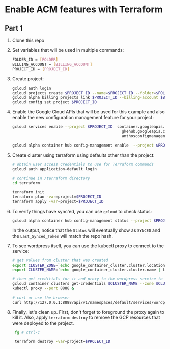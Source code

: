 # Enable ACM features with Terraform

## Part 1

1. Clone this repo
1. Set variables that will be used in multiple commands:

    ```bash
    FOLDER_ID = [FOLDER]
    BILLING_ACCOUNT = [BILLING_ACCOUNT]
    PROJECT_ID = [PROJECT_ID]
    ```

1. Create project:

    ```bash
    gcloud auth login
    gcloud projects create $PROJECT_ID --name=$PROJECT_ID --folder=$FOLDER_ID
    gcloud alpha billing projects link $PROJECT_ID --billing-account $BILLING_ACCOUNT
    gcloud config set project $PROJECT_ID
    ```

1. Enable the Google Cloud APIs that will be used for this example and also enable the new configuration management feature for your project:

    ```bash
    gcloud services enable --project $PROJECT_ID  container.googleapis.com                \
                                                    gkehub.googleapis.com                 \
                                                    anthosconfigmanagement.googleapis.com

    gcloud alpha container hub config-management enable  --project $PROJECT_ID
    ```

1. Create cluster using terraform using defaults other than the project:

    ```bash
    # obtain user access credentials to use for Terraform commands
    gcloud auth application-default login

    # continue in /terraform directory
    cd terraform

    terraform init 
    terraform plan -var=project=$PROJECT_ID
    terraform apply -var=project=$PROJECT_ID
    ```

1. To verify things have sync'ed, you can use `gcloud` to check status:

    ```bash
    gcloud alpha container hub config-management status --project $PROJECT_ID
    ```

    In the output, notice that the `Status` will eventually show as `SYNCED` and the `Last_Synced_Token` will match the repo hash.

1. To see wordpress itself, you can use the kubectl proxy to connect to the service:

    ```bash
    # get values from cluster that was created
    export CLUSTER_ZONE=`echo google_container_cluster.cluster.location | terraform console | sed s/\"//g`
    export CLUSTER_NAME=`echo google_container_cluster.cluster.name | terraform console | sed s/\"//g`
    
    # then get creditials for it and proxy to the wordpress service to see it running
    gcloud container clusters get-credentials $CLUSTER_NAME --zone $CLUSTER_ZONE --project $PROJECT_ID
    kubectl proxy --port 8888 &
    
    # curl or use the browser
    curl http://127.0.0.1:8888/api/v1/namespaces/default/services/wordpress/proxy/wp-admin/install.php
    
    ```
    
1. Finally, let's clean up. First, don't forget to foreground the proxy again to kill it. Also, apply `terraform destroy` to remove the GCP resources that were deployed to the project.

   ```bash
    fg # ctrl-c

    terraform destroy -var=project=$PROJECT_ID
    ```
